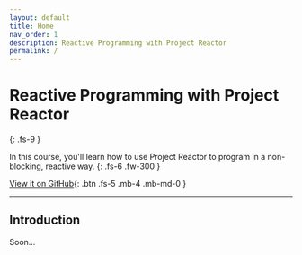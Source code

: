 ```yaml
---
layout: default
title: Home
nav_order: 1
description: Reactive Programming with Project Reactor
permalink: /
---
```


# Reactive Programming with Project Reactor
{: .fs-9 }

In this course, you'll learn how to use Project Reactor to program in a non-blocking, reactive way.
{: .fs-6 .fw-300 }

[View it on GitHub](https://github.com/eh3rrera/project-reactor-course){: .btn .fs-5 .mb-4 .mb-md-0 }

---

## Introduction

Soon...

